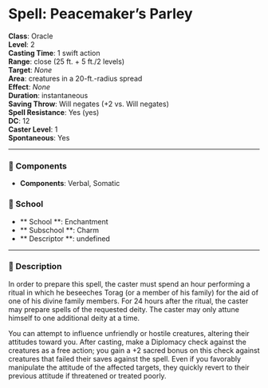 
# Spell: Peacemaker’s Parley
**Class**: Oracle  
**Level**: 2  
**Casting Time**: 1 swift action  
**Range**: close (25 ft. + 5 ft./2 levels)  
**Target**: _None_  
**Area**: creatures in a 20-ft.-radius spread  
**Effect**: _None_  
**Duration**: instantaneous  
**Saving Throw**: Will negates (+2 vs. Will negates)  
**Spell Resistance**: Yes (yes)  
**DC**: 12  
**Caster Level**: 1  
**Spontaneous**: Yes

---

### 🔮 Components
- **Components**: Verbal, Somatic

### 🏫 School
- ** School **: Enchantment
- ** Subschool **: Charm
- ** Descriptor **: undefined
---

### 📜 Description
In order to prepare this spell, the caster must spend an hour performing a ritual in which he beseeches Torag (or a member of his family) for the aid of one of his divine family members. For 24 hours after the ritual, the caster may prepare spells of the requested deity. The caster may only attune himself to one additional deity at a time.

You can attempt to influence unfriendly or hostile creatures, altering their attitudes toward you. After casting, make a Diplomacy check against the creatures as a free action; you gain a +2 sacred bonus on this check against creatures that failed their saves against the spell. Even if you favorably manipulate the attitude of the affected targets, they quickly revert to their previous attitude if threatened or treated poorly.

